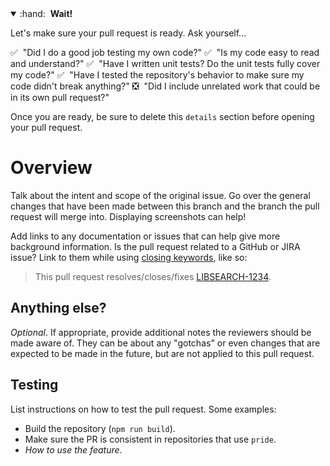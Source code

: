 <details open>
<summary> :hand:&nbsp;&nbsp;<strong>Wait!</strong></summary>

Let's make sure your pull request is ready. Ask yourself...

:white_check_mark:&nbsp;&nbsp;"Did I do a good job testing my own code?"
:white_check_mark:&nbsp;&nbsp;"Is my code easy to read and understand?"
:white_check_mark:&nbsp;&nbsp;"Have I written unit tests? Do the unit tests fully cover my code?"
:white_check_mark:&nbsp;&nbsp;"Have I tested the repository's behavior to make sure my code didn't break anything?"
:negative_squared_cross_mark:&nbsp;&nbsp;"Did I include unrelated work that could be in its own pull request?"

Once you are ready, be sure to delete this `details` section before opening your pull request.
</details>

# Overview
Talk about the intent and scope of the original issue. Go over the general changes that have been made between this branch and the branch the pull request will merge into. Displaying screenshots can help!

Add links to any documentation or issues that can help give more background information. Is the pull request related to a GitHub or JIRA issue? Link to them while using [closing keywords](https://docs.github.com/articles/closing-issues-using-keywords), like so:

> This pull request resolves/closes/fixes [LIBSEARCH-1234](https://mlit.atlassian.net/browse/LIBSEARCH-1234).

## Anything else?
_Optional_. If appropriate, provide additional notes the reviewers should be made aware of. They can be about any "gotchas" or even changes that are expected to be made in the future, but are not applied to this pull request.

## Testing
List instructions on how to test the pull request. Some examples:

- Build the repository (`npm run build`).
- Make sure the PR is consistent in repositories that use `pride`.
- _How to use the feature_.

